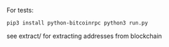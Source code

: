 For tests:

`
pip3 install python-bitcoinrpc
python3 run.py
`

see extract/ for extracting addresses from blockchain

